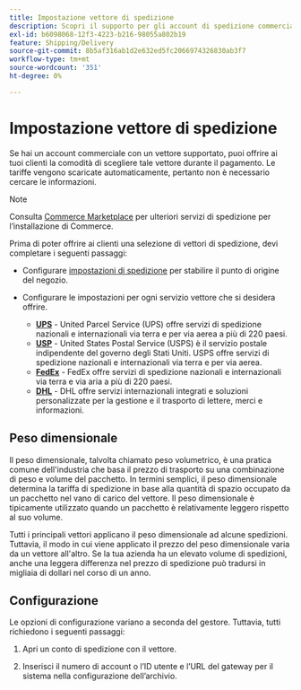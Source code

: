 ```yaml
---
title: Impostazione vettore di spedizione
description: Scopri il supporto per gli account di spedizione commerciali disponibile per il tuo negozio.
exl-id: b6098068-12f3-4223-b216-98055a802b19
feature: Shipping/Delivery
source-git-commit: 8b5af316ab1d2e632ed5fc2066974326830ab3f7
workflow-type: tm+mt
source-wordcount: '351'
ht-degree: 0%

---
```


# Impostazione vettore di spedizione

Se hai un account commerciale con un vettore supportato, puoi offrire ai tuoi clienti la comodità di scegliere tale vettore durante il pagamento. Le tariffe vengono scaricate automaticamente, pertanto non è necessario cercare le informazioni.

>[!NOTE]
>
>Consulta [Commerce Marketplace](../getting-started/commerce-marketplace.md) per ulteriori servizi di spedizione per l’installazione di Commerce.

Prima di poter offrire ai clienti una selezione di vettori di spedizione, devi completare i seguenti passaggi:

- Configurare [impostazioni di spedizione](shipping-settings.md) per stabilire il punto di origine del negozio.

- Configurare le impostazioni per ogni servizio vettore che si desidera offrire.

   - [**UPS**](ups.md)  - United Parcel Service (UPS) offre servizi di spedizione nazionali e internazionali via terra e per via aerea a più di 220 paesi.
   - [**USP**](usps.md) - United States Postal Service (USPS) è il servizio postale indipendente del governo degli Stati Uniti. USPS offre servizi di spedizione nazionali e internazionali via terra e per via aerea.
   - [**FedEx**](fedex.md) - FedEx offre servizi di spedizione nazionali e internazionali via terra e via aria a più di 220 paesi.
   - [**DHL**](dhl.md) - DHL offre servizi internazionali integrati e soluzioni personalizzate per la gestione e il trasporto di lettere, merci e informazioni.

## Peso dimensionale

Il peso dimensionale, talvolta chiamato peso volumetrico, è una pratica comune dell&#39;industria che basa il prezzo di trasporto su una combinazione di peso e volume del pacchetto. In termini semplici, il peso dimensionale determina la tariffa di spedizione in base alla quantità di spazio occupato da un pacchetto nel vano di carico del vettore. Il peso dimensionale è tipicamente utilizzato quando un pacchetto è relativamente leggero rispetto al suo volume.

Tutti i principali vettori applicano il peso dimensionale ad alcune spedizioni. Tuttavia, il modo in cui viene applicato il prezzo del peso dimensionale varia da un vettore all&#39;altro. Se la tua azienda ha un elevato volume di spedizioni, anche una leggera differenza nel prezzo di spedizione può tradursi in migliaia di dollari nel corso di un anno.

## Configurazione

Le opzioni di configurazione variano a seconda del gestore. Tuttavia, tutti richiedono i seguenti passaggi:

1. Apri un conto di spedizione con il vettore.

1. Inserisci il numero di account o l’ID utente e l’URL del gateway per il sistema nella configurazione dell’archivio.
